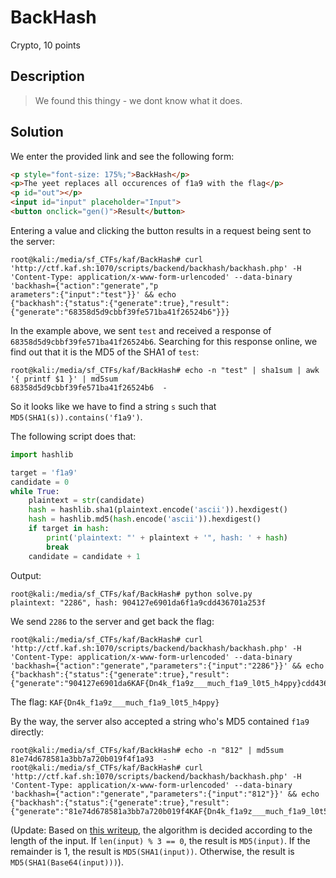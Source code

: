 # BackHash
Crypto, 10 points

## Description
> We found this thingy - we dont know what it does.

## Solution

We enter the provided link and see the following form:
```html
<p style="font-size: 175%;">BackHash</p>
<p>The yeet replaces all occurences of f1a9 with the flag</p>
<p id="out"></p>
<input id="input" placeholder="Input">
<button onclick="gen()">Result</button>
```

Entering a value and clicking the button results in a request being sent to the server:
```console
root@kali:/media/sf_CTFs/kaf/BackHash# curl 'http://ctf.kaf.sh:1070/scripts/backend/backhash/backhash.php' -H 'Content-Type: application/x-www-form-urlencoded' --data-binary 'backhash={"action":"generate","p
arameters":{"input":"test"}}' && echo
{"backhash":{"status":{"generate":true},"result":{"generate":"68358d5d9cbbf39fe571ba41f26524b6"}}}
```

In the example above, we sent `test` and received a response of `68358d5d9cbbf39fe571ba41f26524b6`. Searching for this response online, we find out that it is the MD5 of the SHA1 of `test`:
```console
root@kali:/media/sf_CTFs/kaf/BackHash# echo -n "test" | sha1sum | awk '{ printf $1 }' | md5sum
68358d5d9cbbf39fe571ba41f26524b6  -
```

So it looks like we have to find a string `s` such that `MD5(SHA1(s)).contains('f1a9')`.

The following script does that:
```python
import hashlib

target = 'f1a9'
candidate = 0
while True:
    plaintext = str(candidate)
    hash = hashlib.sha1(plaintext.encode('ascii')).hexdigest()
    hash = hashlib.md5(hash.encode('ascii')).hexdigest()
    if target in hash:
        print('plaintext: "' + plaintext + '", hash: ' + hash)
        break
    candidate = candidate + 1
```

Output:
```console
root@kali:/media/sf_CTFs/kaf/BackHash# python solve.py
plaintext: "2286", hash: 904127e6901da6f1a9cdd436701a253f
```

We send `2286` to the server and get back the flag:
```console
root@kali:/media/sf_CTFs/kaf/BackHash# curl 'http://ctf.kaf.sh:1070/scripts/backend/backhash/backhash.php' -H 'Content-Type: application/x-www-form-urlencoded' --data-binary 'backhash={"action":"generate","parameters":{"input":"2286"}}' && echo
{"backhash":{"status":{"generate":true},"result":{"generate":"904127e6901da6KAF{Dn4k_f1a9z___much_f1a9_l0t5_h4ppy}cdd436701a253f"}}}
```

The flag: `KAF{Dn4k_f1a9z___much_f1a9_l0t5_h4ppy}`

By the way, the server also accepted a string who's MD5 contained `f1a9` directly:
```console
root@kali:/media/sf_CTFs/kaf/BackHash# echo -n "812" | md5sum
81e74d678581a3bb7a720b019f4f1a93  -
root@kali:/media/sf_CTFs/kaf/BackHash# curl 'http://ctf.kaf.sh:1070/scripts/backend/backhash/backhash.php' -H 'Content-Type: application/x-www-form-urlencoded' --data-binary 'backhash={"action":"generate","parameters":{"input":"812"}}' && echo
{"backhash":{"status":{"generate":true},"result":{"generate":"81e74d678581a3bb7a720b019f4KAF{Dn4k_f1a9z___much_f1a9_l0t5_h4ppy}3"}}}
```

(Update: Based on [this writeup](https://blog.vihan.org/kipodafterfree-ctf-2019/#backhash), the algorithm is decided according to the length of the input. If `len(input) % 3 == 0`, the result is `MD5(input)`. If the remainder is 1, the result is `MD5(SHA1(input))`. Otherwise, the result is `MD5(SHA1(Base64(input)))`).